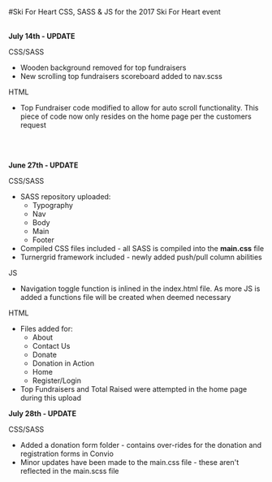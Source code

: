 #Ski For Heart
CSS, SASS &amp; JS for the 2017 Ski For Heart event
<br/>
<br/>
<p><b>July 14th - UPDATE</b></p>

<p>CSS/SASS</p>
<ul>
  <li>Wooden background removed for top fundraisers</li>
  <li>New scrolling top fundraisers scoreboard added to nav.scss</li>
</ul>

<p>HTML</p>
<ul>
  <li>Top Fundraiser code modified to allow for auto scroll functionality. This piece of code now only resides on the home page per the customers request</li>
</ul>
<br/>
<br/>
<p><b>June 27th - UPDATE</b></p>

<p>CSS/SASS</p>
<ul>
  <li>SASS repository uploaded: 
    <ul>
      <li>Typography</li>
      <li>Nav</li>
      <li>Body</li>
      <li>Main</li>
      <li>Footer</li>
    </ul>
  </li>
  <li>Compiled CSS files included - all SASS is compiled into the <b>main.css</b> file </li>
  <li>Turnergrid framework included - newly added push/pull column abilities</li>
</ul>

<p>JS</p>
<ul>
  <li>Navigation toggle function is inlined in the index.html file. As more JS is added a functions file will be created when deemed necessary</li>
</ul>

<p>HTML</p>
<ul>
  <li>Files added for:
    <ul>
      <li>About</li>
      <li>Contact Us</li>
      <li>Donate</li>
      <li>Donation in Action</li>
      <li>Home</li>
      <li>Register/Login</li>
    </ul>
  </li>
  <li>Top Fundraisers and Total Raised were attempted in the home page during this upload</li>
</ul>


<p><b>July 28th - UPDATE</b></p>

<p>CSS/SASS</p>
<ul>
    <li>Added a donation form folder - contains over-rides for the donation and registration forms in Convio</li>
    <li>Minor updates have been made to the main.css file - these aren't reflected in the main.scss file</li>
</ul>
